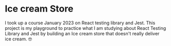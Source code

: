 # Ice cream Store

I took up a course January 2023 on React testing library and Jest. This project is my playground to practice what I am studying about React Testing Library and Jest by building an Ice cream store that doesn't really deliver ice cream. 🤓
